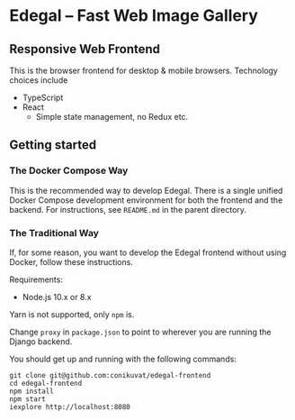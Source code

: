 # Edegal – Fast Web Image Gallery

## Responsive Web Frontend

This is the browser frontend for desktop & mobile browsers. Technology choices include

* TypeScript
* React
  * Simple state management, no Redux etc.

## Getting started

### The Docker Compose Way

This is the recommended way to develop Edegal. There is a single unified Docker Compose development environment for both the frontend and the backend. For instructions, see `README.md` in the parent directory.

### The Traditional Way

If, for some reason, you want to develop the Edegal frontend without using Docker, follow these instructions.

Requirements:

* Node.js 10.x or 8.x

Yarn is not supported, only `npm` is.

Change `proxy` in `package.json` to point to wherever you are running the Django backend.

You should get up and running with the following commands:

    git clone git@github.com:conikuvat/edegal-frontend
    cd edegal-frontend
    npm install
    npm start
    iexplore http://localhost:8080
